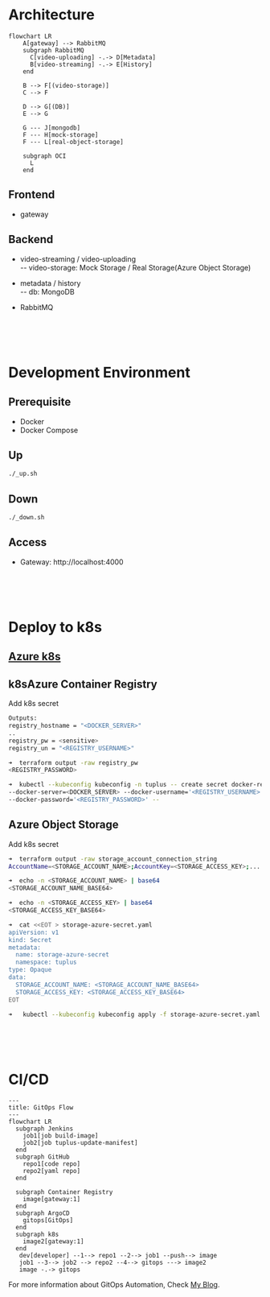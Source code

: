 # Architecture
```mermaid
flowchart LR
    A[gateway] --> RabbitMQ
    subgraph RabbitMQ
      C[video-uploading] -.-> D[Metadata]
      B[video-streaming] -.-> E[History]
    end

    B --> F[(video-storage)]
    C --> F

    D --> G[(DB)]
    E --> G

    G --- J[mongodb]
    F --- H[mock-storage]
    F --- L[real-object-storage]

    subgraph OCI
      L
    end
```

## Frontend

- gateway

## Backend

- video-streaming / video-uploading \
  -- video-storage: Mock Storage / Real Storage(Azure Object Storage)

- metadata / history \
  -- db: MongoDB 

- RabbitMQ

<br>
<br>
<br>

# Development Environment
## Prerequisite

- Docker
- Docker Compose

## Up
```bash
./_up.sh
```

## Down
```bash
./_down.sh
```

## Access
- Gateway: http://localhost:4000

<br>
<br>
<br>

# Deploy to k8s
## [Azure k8s](./readme/README-azure-k8s.md)

## k8sAzure Container Registry
Add k8s secret
```bash
Outputs:
registry_hostname = "<DOCKER_SERVER>"
..
registry_pw = <sensitive>
registry_un = "<REGISTRY_USERNAME>"

➜  terraform output -raw registry_pw
<REGISTRY_PASSWORD>

➜  kubectl --kubeconfig kubeconfig -n tuplus -- create secret docker-registry azure-registry-secret \ 
--docker-server=<DOCKER_SERVER> --docker-username='<REGISTRY_USERNAME>' \ 
--docker-password='<REGISTRY_PASSWORD>' --
```

## Azure Object Storage 
Add k8s secret
```bash
➜  terraform output -raw storage_account_connection_string
AccountName=<STORAGE_ACCOUNT_NAME>;AccountKey=<STORAGE_ACCESS_KEY>;...

➜  echo -n <STORAGE_ACCOUNT_NAME> | base64
<STORAGE_ACCOUNT_NAME_BASE64>

➜  echo -n <STORAGE_ACCESS_KEY> | base64
<STORAGE_ACCESS_KEY_BASE64>

➜  cat <<EOT > storage-azure-secret.yaml
apiVersion: v1
kind: Secret
metadata:
  name: storage-azure-secret
  namespace: tuplus
type: Opaque
data:
  STORAGE_ACCOUNT_NAME: <STORAGE_ACCOUNT_NAME_BASE64>
  STORAGE_ACCESS_KEY: <STORAGE_ACCESS_KEY_BASE64>
EOT

➜   kubectl --kubeconfig kubeconfig apply -f storage-azure-secret.yaml
```

<br>
<br>
<br>

# CI/CD
```mermaid
---
title: GitOps Flow
---
flowchart LR
  subgraph Jenkins
    job1[job build-image]
    job2[job tuplus-update-manifest]
  end
  subgraph GitHub
    repo1[code repo]
    repo2[yaml repo]
  end

  subgraph Container Registry
    image[gateway:1]
  end
  subgraph ArgoCD
    gitops[GitOps]
  end
  subgraph k8s
    image2[gateway:1]
  end
   dev[developer] --1--> repo1 --2--> job1 --push--> image
   job1 --3--> job2 --> repo2 --4--> gitops ---> image2
   image -.-> gitops
```

For more information about GitOps Automation, Check [My Blog](https://blog.code-lab.kr).
